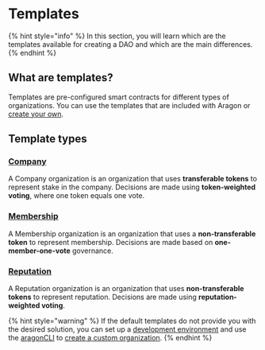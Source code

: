# Templates

{% hint style="info" %}
In this section, you will learn which are the templates available for creating a DAO and which are the main differences.
{% endhint %}

## What are templates?

Templates are pre-configured smart contracts for different types of organizations. You can use the templates that are included with Aragon or [create your own](https://github.com/aragon/dao-templates).

## Template types

### [Company](use-company-template.md)

A Company organization is an organization that uses **transferable tokens** to represent stake in the company. Decisions are made using **token-weighted voting**, where one token equals one vote.

### [Membership](use-membership-template.md)

A Membership organization is an organization that uses a **non-transferable token** to represent membership. Decisions are made based on **one-member-one-vote** governance.

### [Reputation](page-1.md)

A Reputation organization is an organization that uses **non-transferable tokens** to represent reputation. Decisions are made using **reputation-weighted voting**.

{% hint style="warning" %}
If the default templates do not provide you with the desired solution, you can set up a [development environment](https://hack.aragon.org/) and use the [aragonCLI](https://hack.aragon.org/developers/tools/aragoncli) to [create a custom organization](https://hack.aragon.org/developers/tools/guides/custom-deploy).
{% endhint %}
